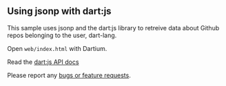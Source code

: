 ## Using jsonp with dart:js

This sample uses jsonp and the dart:js library to retreive data about Github
repos belonging to the user, dart-lang.

Open `web/index.html` with Dartium.

Read the [dart:js API docs](http://api.dartlang.org/docs/releases/latest/dart_js.html)

Please report any [bugs or feature requests](http://dartbug.com/new).
